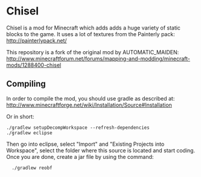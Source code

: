 Chisel
=======

Chisel is a mod for Minecraft which adds adds a huge variety of static blocks to 
the game. It uses a lot of textures from the Painterly pack: http://painterlypack.net/

This repository is a fork of the original mod by AUTOMATIC_MAIDEN:
  http://www.minecraftforum.net/forums/mapping-and-modding/minecraft-mods/1288400-chisel


Compiling
---------

In order to compile the mod, you should use gradle as described at:
  http://www.minecraftforge.net/wiki/Installation/Source#Installation


Or in short:
```
./gradlew setupDecompWorkspace --refresh-dependencies
./gradlew eclipse
```
Then go into eclipse, select "Import" and "Existing Projects into Workspace", select 
the folder where this source is located and start coding. Once you are done, create a 
jar file by using the command:

```
  ./gradlew reobf
```
